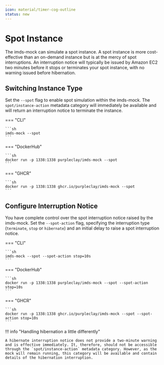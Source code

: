 ```yaml
---
icon: material/timer-cog-outline
status: new
---
```


# Spot Instance

The imds-mock can simulate a spot instance. A spot instance is more cost-effective than an on-demand instance but is at the mercy of spot interruptions. An interruption notice will typically be issued by Amazon EC2 two minutes before it stops or terminates your spot instance, with no warning issued before hibernation.

## Switching Instance Type

Set the `--spot` flag to enable spot simulation within the imds-mock. The `spot/instance-action` metadata category will immediately be available and will return an interruption notice to terminate the instance.

=== "CLI"

    ```sh
    imds-mock --spot
    ```

=== "DockerHub"

    ```sh
    docker run -p 1338:1338 purpleclay/imds-mock --spot
    ```

=== "GHCR"

    ```sh
    docker run -p 1338:1338 ghcr.io/purpleclay/imds-mock --spot
    ```

## Configure Interruption Notice

You have complete control over the spot interruption notice raised by the imds-mock. Set the `--spot-action` flag, specifying the interruption type (`terminate`, `stop` or `hibernate`) and an initial delay to raise a spot interruption notice.

=== "CLI"

    ```sh
    imds-mock --spot --spot-action stop=10s
    ```

=== "DockerHub"

    ```sh
    docker run -p 1338:1338 purpleclay/imds-mock --spot --spot-action stop=10s
    ```

=== "GHCR"

    ```sh
    docker run -p 1338:1338 ghcr.io/purpleclay/imds-mock --spot --spot-action stop=10s
    ```

!!! info "Handling hibernation a little differently"

    A hibernate interruption notice does not provide a two-minute warning and is effective immediately. It, therefore, should not be accessible through the `spot/instance-action` metadata category. However, as the mock will remain running, this category will be available and contain details of the hibernation interruption.
